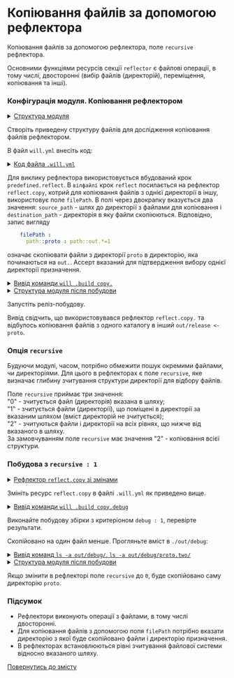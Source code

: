 # Копіювання файлів за допомогою рефлектора

Копіювання файлів за допомогою рефлектора, поле <code>recursive</code> рефлектора.

Основними функціями ресурсів секції `reflector` є файлові операції, в тому числі, двосторонні (вибір файлів (директорій), переміщення, копіювання та інші).  

### Конфігурація модуля. Копіювання рефлектором 

<details>
  <summary><u>Структура модуля</u></summary>

```
copy
  ├── proto
  │     ├── proto.two
  │     │     └── file.js
  │     ├── fileOne.js
  │     └── fileTwo.json   
  └── .will.yml       

```

</details>

Створіть приведену структуру файлів для дослідження копіювання файлів рефлектором. 

В файл `will.yml` внесіть код:

<details>
  <summary><u>Код файла <code>.will.yml</code></u></summary>

```yaml
about :

  name : copyByReflector
  description : "To copy files by reflector using"

path :

  in : '.'
  out : 'out'
  proto : './proto'
  out.debug :
    path : './out/debug'
    criterion :
      debug : 1
  out.release :
    path : './out/release'
    criterion :
      debug : 0

reflector :

  reflect.copy :
    filePath :
      path::proto : path::out.*=1
    criterion :
       debug : [ 0,1 ]

step :

  reflect :
    inherit : predefined.reflect
    reflector : reflect.*
    criterion :
       debug : [ 0,1 ]

build :

  copy :
    criterion :
      debug : [ 0,1 ]
    steps :
      - reflect*

```

</details>

Для виклику рефлектора використовується вбудований крок `predefined.reflect`. В `вілфайлі` крок `reflect` посилається на рефлектор `reflect.copy`, котрий для копіювання файлів з однієї директорії в іншу, використовує поле `filePath`. В полі через двокрапку вказується два значення: `source_path` - шлях до директорії з файлами для копіювання і `destination_path` - директорія в яку файли скопіюються. Відповідно, запис вигляду

```yaml
    filePath :
      path::proto : path::out.*=1

```

означає скопіювати файли з директорії `proto` в директорію, яка починаються на `out.`. Ассерт вказаний для підтвердження вибору однієї директорії призначення.  

<details>
  <summary><u>Вивід команди <code>will .build copy.</code></u></summary>

```
[user@user ~]$ will .build copy.
...
  Building module::copyByReflector / build::copy.
   + reflect.. reflected 5 files /path_to_file/ : out/release <- proto in 0.596s
   + reflect.copy. reflected 5 files /path_to_file/ : out/release <- proto in 0.469s
  Built module::copyByReflector / build::copy. in 1.187s

```

</details>
<details>
  <summary><u>Структура модуля після побудови</u></summary>

```
copy
  ├── proto
  │     ├── proto.two
  │     │     └── file.js
  │     ├── fileOne.js
  │     └── fileTwo.json   
  ├── out
  │     └── release
  │            ├── proto.two
  │            │     └── file.js
  │            ├── fileOne.js
  │            └── fileTwo.json 
  └── .will.yml       

```

</details>

Запустіть реліз-побудову.

Вивід свідчить, що використовувався рефлектор `reflect.copy.` та відбулось копіювання файлів з одного каталогу в інший `out/release <- proto`.  

### Опція `recursive`

Будуючи модулі, часом, потрібно обмежити пошук окремими файлами, чи директоріями. Для цього в рефлекторах є поле `recursive`, яке визначає глибину зчитування структури директорії для відбору файлів. 

Поле `recursive` приймає три значення:  
"0" - зчитується файл (директорія) вказана в шляху;  
"1" - зчитується файли (директорії), що поміщені в директорії за вказаним шляхом (вміст директорій не зчитується);  
"2" - зчитуються файли і директорії на всіх рівнях, що нижче від вказаного в шляху.  
За замовчуванням поле `recursive` має значення "2" - копіювання всієї структури.

### Побудова з `recursive : 1`

<details>
  <summary><u>Рефлектор <code>reflect.copy</code> зі змінами</u></summary>

```yaml
  reflect.copy :
    recursive : 1
    filePath :
      path::proto : path::out.*
    criterion :
       debug : [ 0,1 ]

```

</details>

Змініть ресурс `reflect.copy` в файлі `.will.yml` як приведено вище.    

<details>
  <summary><u>Вивід команди <code>will .build copy.debug</code></u></summary>

```
[user@user ~]$ will .build copy.debug
...
  Building module::copyByReflector / build::copy.debug
   + reflect..debug reflected 4 files /path_to_file/ : out/debug <- proto in 0.565s
   + reflect.copy.debug reflected 4 files /path_to_file/ : out/debug <- proto in 0.465s
  Built module::copyByReflector / build::copy.debug in 1.151s

```

</details>

Виконайте побудову збірки з критеріоном `debug : 1`, перевірте результати.

Скопійовано на один файл менше. Прогляньте  вміст в `./out/debug`:  

<details>
  <summary><u>Вивід команд <code>ls -a out/debug/</code>, <code>ls -a out/debug/proto.two/</code></u></summary>

```
[user@user ~]$ ls -a out/debug/
.  ..  fileOne.js  fileTwo.json  proto.two

[user@user ~]$ ls -a out/debug/proto.two/
.  ..

```

</details>
<details>
  <summary><u>Структура модуля після побудови</u></summary>

```
copy
  ├── proto
  │     ├── proto.two
  │     │     └── file.js
  │     ├── fileOne.js
  │     └── fileTwo.json   
  ├── out
  │     ├── release
  │     │      ├── proto.two
  │     │      │     └── file.js
  │     │      ├── fileOne.js
  │     │      └── fileTwo.json 
  │     └── debug
  │            ├── proto.two
  │            ├── fileOne.js
  │            └── fileTwo.json
  └── .will.yml       

```

</details>

Якщо змінити в рефлекторі поле `recursive` до `0`, буде скопійовано саму директорію `proto`. 

### Підсумок

- Рефлектори виконують операції з файлами, в тому числі двосторонні.  
- Для копіювання файлів з допомогою поля `filePath` потрібно вказати директорію з якої буде скопійовано файли і директорію призначення.   
- В рефлекторах встановлюються рівні зчитування файлової системи відносно вказаного шляху.

[Повернутись до змісту](../README.md#tutorials)
